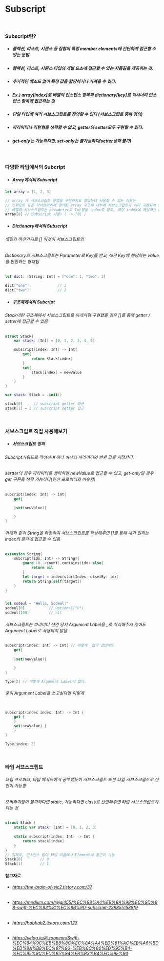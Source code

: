 # Subscript

<br>

### Subscript란?
- ##### 콜렉션, 리스트, 시퀀스 등 집합의 특정 member elements에 간단하게 접근할 수 있는 문법
- ##### 컬렉션, 리스트, 시퀀스 타입의 개별 요소에 접근할 수 있는 지름길을 제공하는 것.
- ##### 추가적인 메소드 없이 특정 값을 할당하거나 가져올 수 있다.
- ##### Ex.) array[index]로 배열의 인스턴스 항목과 dictionary[key]로 딕셔너리 인스턴스 항목에 접근하는 것
- ##### 단일 타입에 여러 서브스크립트를 정의할 수 있다 (서브스크립트 중복 정의)
- ##### 파라미터나 리턴형을 생략할 수 없고, getter와 setter모두 구현할 수 있다.
- ##### get-only는 가능하지만, set-only는 불가능하다(setter생략 불가)


<br>

### 다양한 타입에서의 Subcript
- ##### Array에서의 Subscript
```Swift
let array = [1, 2, 3]

// array 가 서브스크립트 문법을 구현하지도 않았는데 사용할 수 있는 이유는 
// 스위프트 표준 라이브러리에 정의된 array 구조체 내부에 서브스크립트가 이미 구현되어 있기 때문
// 배열의 서브스크립트는 parameter로 Int형을 index로 받고, 해당 index에 해당하는 Element를 반환하는 형태
array[0] // Subscript 사용! ( -> [0] )
```

- ##### Dictionary에서의 Subscript
###### 배열와 마찬가지로 [] 이것이 서브스크립트임
###### Dictionary의 서브스크립트는 Parameter로 Key를 받고, 해당 Key에 해당하는 Value를 반환하는 형태임
```Swift
let dict: [String: Int] = ["one": 1, "two": 2]
 
dict["one"]             // 1
dict["two"]             // 2
```

- ##### 구조체에서의 Subcript
###### Stack이란 구조체에서 서브스크립트를 아래처럼 구현했을 경우 []를 통해 getter / setter에 접근할 수 있음
```Swift
struct Stack{
    var stack: [Int] = [0, 1, 2, 3, 4, 5]

    subscript(index: Int) -> Int{
        get{
            return Stack[index]
        }
        set{
            stack[index] = newValue
        }
    }
}

var stack: Stack = .init()

stack[0]     // subscript getter 접근
stack[1] = 2 // subscript setter 접근
```

<br>

### 서브스크립트 직접 사용해보기
- ##### 서브스크립트 정의
###### Subcript키워드로 작성하며 하나 이상의 파라미터와 반환 값을 지정한다.
###### sertter의 경우 파라미터를 생략하면 newValue로 접근할 수 있고, get-only일 경우 get 구문을 생략 가능하다(연산 프로퍼티와 비슷함)
```Swift
subcript(index: Int) -> Int{
    get{

    }set(newValue){

    }
}
```
###### 아래와 같이 String을 확장하여 서브스크립트를 작성해주면 []를 통해 내가 원하는 index의 문자에 접근할 수 있음
```Swift
extension String{
    subcript(idx: Int) -> String?{
        guard (0..<count).contains(idx) else{
            return nil
        }
        let target = index(startIndex, ofsetBy: idx)
        return String(self[target])
    }
}


let sodeul = "Hello, Sodeul!"
sodeul[0]           // Optional("H")
sodeul[100]         // nil
```
###### 서브스크립트는 파라미터 선언 당시 Argument Label을 _로 처리해주지 않아도 Argument Label로 사용되지 않음
```Swift
subscript(index: Int) -> Int{ // 이렇게 _없이 선언해도
    get{
        
    }set(newValue){

    }
}

Type[2] // 이렇게 Argument Label이 없다.
```
###### 굳이 Argument Label을 쓰고싶다면 이렇게
```Swift

subscript(index index: Int) -> Int {
    get {
    }
    set(newValue) {
    }
}

Type[index: 3]
```

<br>

### 타입 서브스크립트
###### 타입 프로퍼티, 타입 메서드에서 공부했듯이 서브스크립트 또한 타입 서브스크립트로 선언이 가능함
###### 오버라이딩이 불가하다면 static, 가능하다면 class로 선언해주면 타입 서브스크립트가 되는 것
```Swift
struct Stack {
    static var stack: [Int] = [0, 1, 2, 3]
 
    static subscript(index: Int) -> Int {
        return stack[index]
    }
}
// 실제로, 인스턴스 없이 타입 이름에서 Element에 접근이 가능
Stack[0]        // 0
Stack[1]        // 1
```

#### 참고자료
- ###### https://the-brain-of-sic2.tistory.com/37
- ###### https://medium.com/@jgj455/%EC%98%A4%EB%8A%98%EC%9D%98-swift-%EC%83%81%EC%8B%9D-subscript-2288551588f9
- ###### https://babbab2.tistory.com/123
- ###### https://velog.io/@zooneon/Swift-%EC%84%9C%EB%B8%8C%EC%8A%A4%ED%81%AC%EB%A6%BD%ED%8A%B8%EC%97%90-%EB%8C%80%ED%95%B4-%EC%95%8C%EC%95%84%EB%B3%B4%EC%9E%90
